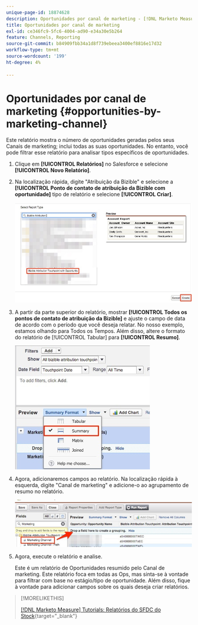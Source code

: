 ```yaml
---
unique-page-id: 18874628
description: Oportunidades por canal de marketing - [!DNL Marketo Measure]
title: Oportunidades por canal de marketing
exl-id: ce346fc9-5fc6-4004-ad90-e34a30e5b264
feature: Channels, Reporting
source-git-commit: b84909fbb34a1d8f739ebeea3400ef8816e17d32
workflow-type: tm+mt
source-wordcount: '199'
ht-degree: 4%

---
```


# Oportunidades por canal de marketing {#opportunities-by-marketing-channel}

Este relatório mostra o número de oportunidades geradas pelos seus Canais de marketing; inclui todas as suas oportunidades. No entanto, você pode filtrar esse relatório para analisar tipos específicos de oportunidades.

1. Clique em **[!UICONTROL Relatórios]** no Salesforce e selecione **[!UICONTROL Novo Relatório]**.

1. Na localização rápida, digite &quot;Atribuição da Bizible&quot; e selecione a **[!UICONTROL Ponto de contato de atribuição da Bizible com oportunidade]** tipo de relatório e selecione **[!UICONTROL Criar]**.

   ![](assets/1-2.jpg)

1. A partir da parte superior do relatório, mostrar **[!UICONTROL Todos os pontos de contato de atribuição da Bizible]** e ajuste o campo de data de acordo com o período que você deseja relatar. No nosso exemplo, estamos olhando para Todos os Tempos. Além disso, altere o formato do relatório de [!UICONTROL Tabular] para **[!UICONTROL Resumo]**.

   ![](assets/2-2.jpg)

1. Agora, adicionaremos campos ao relatório. Na localização rápida à esquerda, digite &quot;Canal de marketing&quot; e adicione-o ao agrupamento de resumo no relatório.

   ![](assets/3-2.jpg)

1. Agora, execute o relatório e analise.

   Este é um relatório de Oportunidades resumido pelo Canal de marketing. Este relatório foca em todas as Ops, mas sinta-se à vontade para filtrar com base no estágio/tipo de oportunidade. Além disso, fique à vontade para adicionar campos sobre os quais deseja criar relatórios.

>[!MORELIKETHIS]
>
>[[!DNL Marketo Measure] Tutorials: Relatórios do SFDC do Stock](https://experienceleague.adobe.com/en/docs/marketo-measure-learn/tutorials/onboarding/marketo-measure-102/stock-salesforce-reports){target="_blank"}
